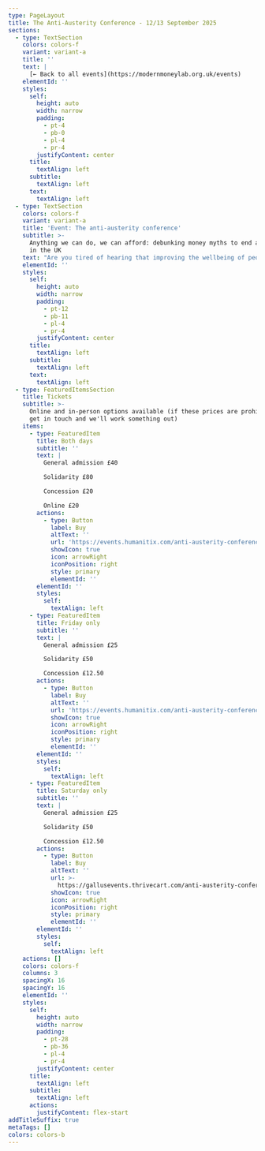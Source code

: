```yaml
---
type: PageLayout
title: The Anti-Austerity Conference - 12/13 September 2025
sections:
  - type: TextSection
    colors: colors-f
    variant: variant-a
    title: ''
    text: |
      [← Back to all events](https://modernmoneylab.org.uk/events)
    elementId: ''
    styles:
      self:
        height: auto
        width: narrow
        padding:
          - pt-4
          - pb-0
          - pl-4
          - pr-4
        justifyContent: center
      title:
        textAlign: left
      subtitle:
        textAlign: left
      text:
        textAlign: left
  - type: TextSection
    colors: colors-f
    variant: variant-a
    title: 'Event: The anti-austerity conference'
    subtitle: >-
      Anything we can do, we can afford: debunking money myths to end austerity
      in the UK
    text: "Are you tired of hearing that improving the wellbeing of people and the planet is unaffordable?\_\n\nAre you concerned that focus on GDP growth increases inequality?\n\nWould you like to understand better how we got into this situation, and how we might overcome it?\n\nFor too long the solutions to our cost-of-living and environmental crises have been held back by a misunderstanding of the freedom and capacity the UK government has to fund these solutions.\n\nJoin us in Bristol to learn powerful, real, economic knowledge that blows traditional thinking apart and allows social and environmental goals to take centre stage. No prior knowledge is needed, this event is highly accessible and open to all.\n\n**Dates:** 12-13 September, 2025\n\n**Location:**[ The Station - Creative Youth Network, Silver St, Bristol BS1 2AG](https://maps.app.goo.gl/cv2GJxm1oJjbU4op7)\n\n###### Friday 12 September\n\nNoon—12:30pm:\t\tRegistration for optional morning sessions\n\n12:30—2:30pm:\t\tOptional screening of the film \"Finding the Money\"\n\nAn intrepid group of economists is on a mission to flip our understanding of the national debt — and the nature of money — upside down. This film will change your perspective on how countries around the world can tackle the biggest challenges of the 21st century: from climate change to inequality. This screening is in-person only, but we invite online participants to [watch the film here](https://findingthemoney.vhx.tv/products/finding-the-money) beforehand and join the online group in the next session\n\n2:30—2:45pm:\t\tBreak\n\n2:45—4:30pm: \t\tOptional Modern Money Theory (MMT) bootcamp\n\nOpportunity to break into groups to discuss the themes from the film, and how they apply to the UK. There will be an online group for remote participants.\n\n4:30—5:00pm: \t\tBreak and registration for the rest of the conference\n\n5:00—5:15pm: \t\tWelcome\n\n5:15—5:45pm: \t\tAusterity as a Political Choice: Associate Professor\_[Steven\_Hail](https://modernmoneylab.org.au/people/) (Director, Economics of Sustainability Graduate Program, Torrens University and founder of Modern Money Lab)\n\n5:45—6:30pm: \t\tResourcing a Greener New Deal: Professor [Stephanie Kelton](https://stephaniekelton.com/) (Professor of Public Policy, Stony Brook University - author of\_*The Deficit Myth*) - joining online\n\n6:30—7:00pm: \t\tQ\\&A with Stephanie and\_Steven.\n\n7:00—7:45pm: \t\tBreak\n\n7:45—8:45pm:\t\tThe Political Economy of the UK - moderated panel discussion\n\nA panel session analysing the political economy of the UK, with a focus on the unnecessary damage from decades of austerity. Chaired by [Randeep Ramesh](https://www.sheffield.ac.uk/speri/people/randeep-ramesh) (chief leader writer at The Guardian), alongside Plaid Cymru Councillor [Mark Hooper](https://www.valeofglamorgan.gov.uk/en/our_council/Council-Structure/councillors/Hooper-Mark.aspx), [Sasha Josette](https://wccalliance.org/the-team/) (co-director of the Working Class Climate Alliance and long-time organiser and strategist) and [Zack Polanski](https://www.london.gov.uk/who-we-are/what-london-assembly-does/london-assembly-members/zack-polanski) (deputy leader of the Green Party and elected member of the London Assembly).\n\n###### Saturday 13 September\n\n10:00—11:00am:\t\tWhat a Greener New Deal and wellbeing economy would look like in the UK: Professor [Tim Foxon](https://profiles.sussex.ac.uk/p187722-tim-foxon)\n\nFollowed by Q+A.\_ \_\n\n11:00—11:15am:\t\tBreak\n\n11:15—12:15pm:\t\tIntroduction to Health and the NHS - moderated panel discussion\n\nTackling health inequality in the UK: enabling people to live healthier lives, and rebuilding an NHS and care system that works for everyone.\_Chaired by William Thompson from Scotonomics, alongside [Dr. Jaideep Pandit](https://www.sjc.ox.ac.uk/discover/people/professor-jaideep-pandit/) (professor of Anaesthesia at the University of Oxford) and [Emma Hughes](https://justtreatment.org/people/emma) (Just Treatment). More speakers to be confirmed.\_\_\n\n12:15—1:15pm:\t\tLunch break\_\_\n\n1:15—2:15pm:\t\t\tIntroduction to Housing - moderated panel discussion\n\nThe UK’s housing affordability crisis: what can be done?\_Chaired by Sheridan Kates (Modern Money Lab UK and Green Party activist), alongside Nick Ballard (Head Organiser, [ACORN](https://www.acorntheunion.org.uk)). More speakers to be confirmed.\_\n\n2:15—2:30pm:\t\t\tBreak\n\n2:30—3:30pm:\t\tIntroduction to Employment - short presentation and moderated panel session.\n\nA good job for everyone who wants one: ensuring full employment in the UK through a government job guarantee. Chaired by Phil Armstrong (Association for Heterodox Economics member and teacher), alongside [Geoff Tily](https://www.tuc.org.uk/person/geoff-tily) (Senior Economist, Trades Union Congress) and [Patricia Pino](https://www.ucl.ac.uk/bartlett/development/study/development-planning-masters-degrees/inside-environment-and-sustainable-development-msc/environment-and-sustainable-development-msc-alumni-experiences/patricia-pino-argumedo) (PhD candidate at UCL Institute for Innovation and Public Purpose and cohost of the MMT Podcast).\n\n3.30—4:00pm:\t\tFinal Session\n\nHearing back from the audience and making plans to take things forward.\_\n"
    elementId: ''
    styles:
      self:
        height: auto
        width: narrow
        padding:
          - pt-12
          - pb-11
          - pl-4
          - pr-4
        justifyContent: center
      title:
        textAlign: left
      subtitle:
        textAlign: left
      text:
        textAlign: left
  - type: FeaturedItemsSection
    title: Tickets
    subtitle: >-
      Online and in-person options available (if these prices are prohibitive,
      get in touch and we'll work something out)
    items:
      - type: FeaturedItem
        title: Both days
        subtitle: ''
        text: |
          General admission £40

          Solidarity £80

          Concession £20

          Online £20
        actions:
          - type: Button
            label: Buy
            altText: ''
            url: 'https://events.humanitix.com/anti-austerity-conference-bristol'
            showIcon: true
            icon: arrowRight
            iconPosition: right
            style: primary
            elementId: ''
        elementId: ''
        styles:
          self:
            textAlign: left
      - type: FeaturedItem
        title: Friday only
        subtitle: ''
        text: |
          General admission £25

          Solidarity £50

          Concession £12.50
        actions:
          - type: Button
            label: Buy
            altText: ''
            url: 'https://events.humanitix.com/anti-austerity-conference-bristol'
            showIcon: true
            icon: arrowRight
            iconPosition: right
            style: primary
            elementId: ''
        elementId: ''
        styles:
          self:
            textAlign: left
      - type: FeaturedItem
        title: Saturday only
        subtitle: ''
        text: |
          General admission £25

          Solidarity £50

          Concession £12.50
        actions:
          - type: Button
            label: Buy
            altText: ''
            url: >-
              https://gallusevents.thrivecart.com/anti-austerity-conference-saturday/
            showIcon: true
            icon: arrowRight
            iconPosition: right
            style: primary
            elementId: ''
        elementId: ''
        styles:
          self:
            textAlign: left
    actions: []
    colors: colors-f
    columns: 3
    spacingX: 16
    spacingY: 16
    elementId: ''
    styles:
      self:
        height: auto
        width: narrow
        padding:
          - pt-28
          - pb-36
          - pl-4
          - pr-4
        justifyContent: center
      title:
        textAlign: left
      subtitle:
        textAlign: left
      actions:
        justifyContent: flex-start
addTitleSuffix: true
metaTags: []
colors: colors-b
---
```

